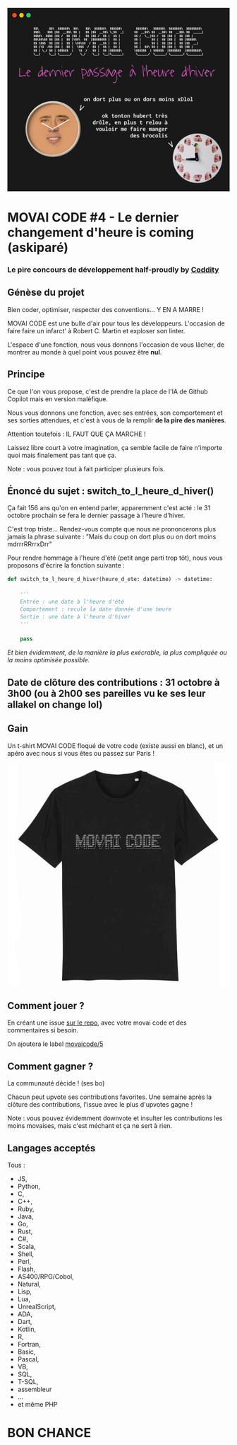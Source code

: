 ![](./movaicode-1021.png)

# MOVAI CODE #4 - Le dernier changement d'heure is coming (askiparé)
### Le pire concours de développement half-proudly by [Coddity](https://www.coddity.com/)


## Génèse du projet

Bien coder, optimiser, respecter des conventions... Y EN A MARRE ! 

MOVAI CODE est une bulle d'air pour tous les développeurs. L'occasion de faire faire un infarct' à Robert C. Martin et exploser son linter.

L'espace d'une fonction, nous vous donnons l'occasion de vous lâcher, de montrer au monde à quel point vous pouvez être **nul**. 


## Principe

Ce que l'on vous propose, c'est de prendre la place de l'IA de Github Copilot mais en version maléfique.

Nous vous donnons une fonction, avec ses entrées, son comportement et ses sorties attendues, et c'est à vous de la remplir **de la pire des manières**. 

Attention toutefois : IL FAUT QUE ÇA MARCHE !

Laissez libre court à votre imagination, ça semble facile de faire n'importe quoi mais finalement pas tant que ça.

Note : vous pouvez tout à fait participer plusieurs fois.


## Énoncé du sujet : switch_to_l_heure_d_hiver()

Ça fait 156 ans qu'on en entend parler, apparemment c'est acté : le 31 octobre prochain se fera le dernier passage à l'heure d'hiver. 

C'est trop triste... Rendez-vous compte que nous ne prononcerons plus jamais la phrase suivante : "Mais du coup on dort plus ou on dort moins mdrrrRRrrxDrr"

Pour rendre hommage à l'heure d'été (petit ange parti trop tôt), nous vous proposons d'écrire la fonction suivante : 

```python
def switch_to_l_heure_d_hiver(heure_d_ete: datetime) -> datetime:

    ''' 
    Entrée : une date à l'heure d'été
    Comportement : recule la date donnée d'une heure
    Sortie : une date à l'heure d'hiver
    '''

    pass
```

_Et bien évidemment, de la manière la plus exécrable, la plus compliquée ou la moins optimisée possible._
​

## Date de clôture des contributions : 31 octobre à 3h00 (ou à 2h00 ses pareilles vu ke ses leur allakel on change lol)


## Gain

Un t-shirt MOVAI CODE floqué de votre code (existe aussi en blanc), et un apéro avec nous si vous êtes ou passez sur Paris !

![](./tshirt-movaicode.png)


## Comment jouer ? 

En créant une issue [sur le repo](https://github.com/CoddityTeam/movaicode/issues), avec votre movai code et des commentaires si besoin.

On ajoutera le label [movaicode/5](https://github.com/CoddityTeam/movaicode/labels/movaicode%2F5)


## Comment gagner ?

La communauté décide ! (ses bo)

Chacun peut upvote ses contributions favorites. Une semaine après la clôture des contributions, l'issue avec le plus d'upvotes gagne ! 

Note : vous pouvez évidemment downvote et insulter les contributions les moins movaises, mais c'est méchant et ça ne sert à rien.


## Langages acceptés

Tous :
 - JS,
 - Python,
 - C,
 - C++,
 - Ruby,
 - Java,
 - Go,
 - Rust,
 - C#,
 - Scala,
 - Shell,
 - Perl,
 - Flash,
 - AS400/RPG/Cobol,
 - Natural,
 - Lisp,
 - Lua,
 - UnrealScript,
 - ADA,
 - Dart,
 - Kotlin,
 - R,
 - Fortran,
 - Basic,
 - Pascal,
 - VB,
 - SQL,
 - T-SQL,
 - assembleur
 - ...
 - et même PHP


# BON CHANCE